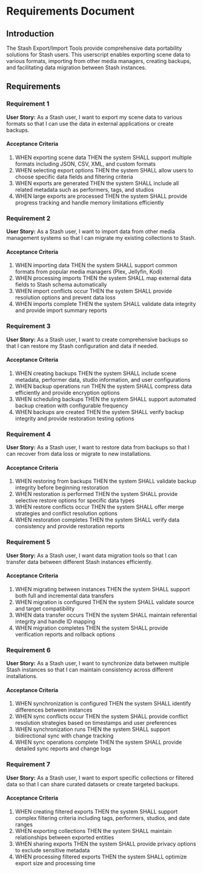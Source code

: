 # Requirements Document

## Introduction

The Stash Export/Import Tools provide comprehensive data portability solutions for Stash users. This userscript enables exporting scene data to various formats, importing from other media managers, creating backups, and facilitating data migration between Stash instances.

## Requirements

### Requirement 1

**User Story:** As a Stash user, I want to export my scene data to various formats so that I can use the data in external applications or create backups.

#### Acceptance Criteria

1. WHEN exporting scene data THEN the system SHALL support multiple formats including JSON, CSV, XML, and custom formats
2. WHEN selecting export options THEN the system SHALL allow users to choose specific data fields and filtering criteria
3. WHEN exports are generated THEN the system SHALL include all related metadata such as performers, tags, and studios
4. WHEN large exports are processed THEN the system SHALL provide progress tracking and handle memory limitations efficiently

### Requirement 2

**User Story:** As a Stash user, I want to import data from other media management systems so that I can migrate my existing collections to Stash.

#### Acceptance Criteria

1. WHEN importing data THEN the system SHALL support common formats from popular media managers (Plex, Jellyfin, Kodi)
2. WHEN processing imports THEN the system SHALL map external data fields to Stash schema automatically
3. WHEN import conflicts occur THEN the system SHALL provide resolution options and prevent data loss
4. WHEN imports complete THEN the system SHALL validate data integrity and provide import summary reports

### Requirement 3

**User Story:** As a Stash user, I want to create comprehensive backups so that I can restore my Stash configuration and data if needed.

#### Acceptance Criteria

1. WHEN creating backups THEN the system SHALL include scene metadata, performer data, studio information, and user configurations
2. WHEN backup operations run THEN the system SHALL compress data efficiently and provide encryption options
3. WHEN scheduling backups THEN the system SHALL support automated backup creation with configurable frequency
4. WHEN backups are created THEN the system SHALL verify backup integrity and provide restoration testing options

### Requirement 4

**User Story:** As a Stash user, I want to restore data from backups so that I can recover from data loss or migrate to new installations.

#### Acceptance Criteria

1. WHEN restoring from backups THEN the system SHALL validate backup integrity before beginning restoration
2. WHEN restoration is performed THEN the system SHALL provide selective restore options for specific data types
3. WHEN restore conflicts occur THEN the system SHALL offer merge strategies and conflict resolution options
4. WHEN restoration completes THEN the system SHALL verify data consistency and provide restoration reports

### Requirement 5

**User Story:** As a Stash user, I want data migration tools so that I can transfer data between different Stash instances efficiently.

#### Acceptance Criteria

1. WHEN migrating between instances THEN the system SHALL support both full and incremental data transfers
2. WHEN migration is configured THEN the system SHALL validate source and target compatibility
3. WHEN data transfer occurs THEN the system SHALL maintain referential integrity and handle ID mapping
4. WHEN migration completes THEN the system SHALL provide verification reports and rollback options

### Requirement 6

**User Story:** As a Stash user, I want to synchronize data between multiple Stash instances so that I can maintain consistency across different installations.

#### Acceptance Criteria

1. WHEN synchronization is configured THEN the system SHALL identify differences between instances
2. WHEN sync conflicts occur THEN the system SHALL provide conflict resolution strategies based on timestamps and user preferences
3. WHEN synchronization runs THEN the system SHALL support bidirectional sync with change tracking
4. WHEN sync operations complete THEN the system SHALL provide detailed sync reports and change logs

### Requirement 7

**User Story:** As a Stash user, I want to export specific collections or filtered data so that I can share curated datasets or create targeted backups.

#### Acceptance Criteria

1. WHEN creating filtered exports THEN the system SHALL support complex filtering criteria including tags, performers, studios, and date ranges
2. WHEN exporting collections THEN the system SHALL maintain relationships between exported entities
3. WHEN sharing exports THEN the system SHALL provide privacy options to exclude sensitive metadata
4. WHEN processing filtered exports THEN the system SHALL optimize export size and processing time